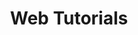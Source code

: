 ---
layout: tutorials
uid: tut
title: Web Tutorials
description: Tutorials, welche die grundlegenden Prinzipien des Webs behandeln.

p-1: Diese Reihe von Tutorials soll einen Überblick darüber geben, was passiert, wenn der Browser verwendet wird, um eine Website zu besuchen. Sie sollen dabei helfen, Web-Technologien besser zu verstehen und schätzen zu lernen. 

p-2-tutorials: 
- <a href="/de/tutorials/url-aufrufen">Eine URL mit dem Browser aufrufen</a>
- <a href="/de/tutorials/html-css-javascript">HTML, CSS, JavaScript - Die Frontend-Bausteine</a>
- Cookies (kommt später)
- HTTPS (kommt später)
- Die Backend-Bausteine (kommt später)

p-3: Ein besseres Verständnis der grundlegenden Prinzipien, wenn auch auf sehr abstrakter Ebene, erleichtert die Arbeit in Web-Projekten und das Gespräch mit Web-Entwicklern. Die Tutorials vermeiden es, sich in Details zu verlieren. Während sie ermutigen, sich der Komplexität der Dinge bewusst zu werden, ermutigen sie auch, die Details zu ignorieren. 

p-4: Da Sie einen <b>Browser</b> verwenden, um diese Seite zu lesen, gehen die Tutorial davon aus, dass Sie wissen, was ein Browser und was eine <b>URL</b> ist. Die Tutorials gehen auch davon aus, dass Sie wissen, dass ein <b>Server</b> ein Computer ist auf dem eine Software läuft, um über ein Netzwerk (z.B. das Internet) mit anderen Computern zu kommunizieren. 

image-1: tutorials.png
---